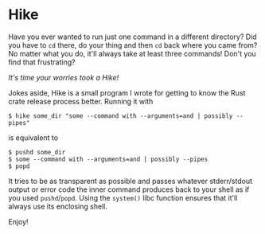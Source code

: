 # Hike
Have you ever wanted to run just one command in a different
directory? Did you have to `cd` there, do your thing and then `cd` back where
you came from? No matter what you do, it'll always take at least three commands!
Don't you find that frustrating?

*It's time your worries took a Hike!*

Jokes aside, Hike is a small program I wrote for getting to know the Rust crate
release process better. Running it with

```shell
$ hike some_dir "some --command with --arguments=and | possibly --pipes"
```

is equivalent to

```shell
$ pushd some_dir
$ some --command with --arguments=and | possibly --pipes
$ popd
```

It tries to be as transparent as possible and passes whatever stderr/stdout
output or error code the inner command produces back to your shell as if you
used `pushd`/`popd`. Using the `system()` libc function ensures that it'll
always use its enclosing shell.

Enjoy!
